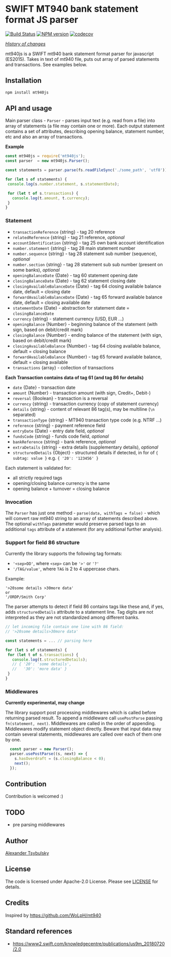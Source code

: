 # SWIFT MT940 bank statement format JS parser

[![Build Status](https://travis-ci.org/a-fas/mt940js.svg?branch=master)](https://travis-ci.org/a-fas/mt940js)
[![NPM version](https://badge.fury.io/js/mt940js.svg)](https://badge.fury.io/js/mt940js)
[![codecov](https://codecov.io/gh/a-fas/mt940js/branch/master/graph/badge.svg)](https://codecov.io/gh/a-fas/mt940js)

*[History of changes](/changelog.txt)*  

mt940js is a SWIFT mt940 bank statement format parser for javascript (ES2015). Takes in text of mt940 file, puts out array of parsed statements and transactions.
See examples below.

## Installation

```bash
npm install mt940js
```

## API and usage

Main parser class - `Parser` - parses input text (e.g. read from a file) into array of statements (a file may contain one or more). Each output statement contains a set of attributes, describing opening balance, statement number, etc and also an array of transactions.

**Example**

```javascript
const mt940js = require('mt940js');
const parser  = new mt940js.Parser();

const statements = parser.parse(fs.readFileSync('./some_path', 'utf8'));

for (let s of statements) {
 console.log(s.number.statement, s.statementDate);

 for (let t of s.transactions) {
   console.log(t.amount, t.currency);
 }
}
```

### Statement

-  `transactionReference` {string} - tag 20 reference
-  `relatedReference` {string} - tag 21 reference, *optional*
-  `accountIdentification` {string} - tag 25 own bank account identification
-  `number.statement` {string} - tag 28 main statement number
-  `number.sequence` {string} - tag 28 statement sub number (sequence), *optional*
-  `number.section` {string} - tag 28 statement sub sub number (present on some banks), *optional*
-  `openingBalanceDate` {Date} - tag 60 statement opening date
-  `closingBalanceDate` {Date} - tag 62 statement closing date
-  `closingAvailableBalanceDate` {Date} - tag 64 closing available balance date, default = closing date
-  `forwardAvailableBalanceDate` {Date} - tag 65 forward available balance date, default = closing available date
-  `statementDate` {Date} - abstraction for statement date = `closingBalanceDate`
-  `currency` {string} - statement currency (USD, EUR ...)
-  `openingBalance` {Number} - beginning balance of the statement (with sign, based on debit/credit mark)
-  `closingBalance` {Number} - ending balance of the statement (with sign, based on debit/credit mark)
-  `closingAvailableBalance` {Number} - tag 64 closing available balance, default = closing balance
-  `forwardAvailableBalance` {Number} - tag 65 forward available balance, default = closing available
-  `transactions` {array}  - collection of transactions

**Each Transaction contains data of tag 61 (and tag 86 for details)**

- `date` {Date} - transaction date
- `amount` {Number} - transaction amount (with sign, Credit+, Debit-)
- `reversal` {Boolean} - transaction is a reversal
- `currency` {string} - transaction currency (copy of statement currency)
- `details` {string} - content of relevant 86 tag(s), may be multiline (`\n` separated)
- `transactionType` {string} - MT940 transaction type code (e.g. NTRF ...)
- `reference` {string} - payment reference field
- `entryDate` {Date} - entry date field, *optional*
- `fundsCode` {string} - funds code field, *optional*
- `bankReference` {string} - bank reference, *optional*
- `extraDetails` {string} - extra details (supplementary details), *optional*
- `structuredDetails` {Object} - structured details if detected, in for of `{ subtag: value }` e.g. `{ '20': '123456' }`

Each statement is validated for: 

- all strictly required tags
- opening/closing balance currency is the same
- opening balance + turnover = closing balance

### Invocation

The `Parser` has just one method - `parse(data, withTags = false)` - which will convert raw mt940 string to an array of statements described above. The optional `withTags` parameter would preserve parsed tags to an additional `tags` attribute of a statement (for any additional further analysis).

### Support for field 86 structure

Currently the library supports the following tag formats:
- `'<sep>DD'`, where `<sep>` can be `'>'` or `'?'`
- `'/TAG/value'`, where `TAG` is 2 to 4 uppercase chars.

Example:

```
'>20some details >30more data'
or
'/ORDP/Smith Corp'
``` 

The parser attempts to detect if field 86 contains tags like these and, if yes, adds `structuredDetails` attribute to a statement line. Tag digits are not interpreted as they are not standardized among different banks.

```javascript
// let incoming file contain one line with 86 field:
// '>20some details>30more data'

const statements = ... // parsing here

for (let s of statements) {
 for (let t of s.transactions) {
   console.log(t.structuredDetails);
   // { '20': 'some details',
   //   '30': 'more data' }
 }
}
```

### Middlewares

**Currently experimental, may change**

The library support post processing middlewares which is called before returning parsed result. To append a middleware call `usePostParse` passing `fn(statement, next)`. Middlewares are called in the order of appending. Middlewares modify statement object directly. Beware that input data may contain several statements, middlewares are called over each of them one by one.

```javascript
  const parser = new Parser();
  parser.usePostParse((s, next) => {
    s.hasOverdraft = (s.closingBalance < 0);
    next();
  });
```

## Contribution
Contribution is welcomed :)

## TODO
- pre parsing middlewares

## Author
[Alexander Tsybulsky](https://github.com/a-fas)

## License
The code is licensed under Apache-2.0 License. Please see [LICENSE](/LICENSE) for details.

## Credits
Inspired by https://github.com/WoLpH/mt940

## Standard references
- https://www2.swift.com/knowledgecentre/publications/us9m_20180720/2.0
